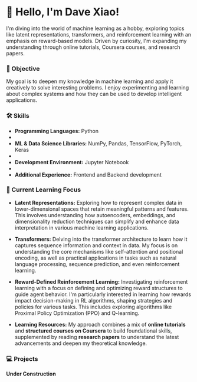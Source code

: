 # 👋 Hello, I'm Dave Xiao!
I'm diving into the world of machine learning as a hobby, exploring topics like latent representations, transformers, and reinforcement learning with an emphasis on reward-based models. Driven by curiosity, I'm expanding my understanding through online tutorials, Coursera courses, and research papers.

### 🎯 Objective
My goal is to deepen my knowledge in machine learning and apply it creatively to solve interesting problems. I enjoy experimenting and learning about complex systems and how they can be used to develop intelligent applications.

### 🛠️ Skills
- **Programming Languages:** Python
- 
- **ML & Data Science Libraries:** NumPy, Pandas, TensorFlow, PyTorch, Keras
- 
- **Development Environment:** Jupyter Notebook
- 
- **Additional Experience:** Frontend and Backend development

### 🌱 Current Learning Focus
- **Latent Representations:** Exploring how to represent complex data in lower-dimensional spaces that retain meaningful patterns and features. This involves understanding how autoencoders, embeddings, and dimensionality reduction techniques can simplify and enhance data interpretation in various machine learning applications.
  
- **Transformers:** Delving into the transformer architecture to learn how it captures sequence information and context in data. My focus is on understanding the core mechanisms like self-attention and positional encoding, as well as practical applications in tasks such as natural language processing, sequence prediction, and even reinforcement learning.

- **Reward-Defined Reinforcement Learning:** Investigating reinforcement learning with a focus on defining and optimizing reward structures to guide agent behavior. I'm particularly interested in learning how rewards impact decision-making in RL algorithms, shaping strategies and policies for various tasks. This includes exploring algorithms like Proximal Policy Optimization (PPO) and Q-learning.

- **Learning Resources:** My approach combines a mix of **online tutorials** and **structured courses on Coursera** to build foundational skills, supplemented by reading **research papers** to understand the latest advancements and deepen my theoretical knowledge.

### 💻 Projects

**Under Construction**
